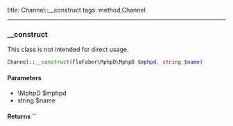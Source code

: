 title: Channel::__construct
tags: method,Channel

---

<div class="method">
<h3 class="method-name">__construct</h3>
<p>This class is not intended for direct usage.</p>

```php
Channel::__construct(FloFaber\MphpD\MphpD $mphpd, string $name)
```

#### Parameters

*  \MphpD $mphpd
*  string $name


#### Returns ``



</div>